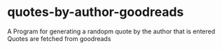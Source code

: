 # quotes-by-author-goodreads

 
A Program for generating a randopm quote by the author that is entered
Quotes are fetched from goodreads
